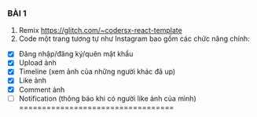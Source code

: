 ### BÀI 1 
1) Remix https://glitch.com/~codersx-react-template
2) Code một trang tương tự như Instagram bao gồm các chức năng chính:

* [x] Đăng nhập/đăng ký/quên mật khẩu
* [x] Upload ảnh
* [x] Timeline (xem ảnh của những người khác đã up)
* [x] Like ảnh
* [x] Comment ảnh
* [ ] Notification (thông báo khi có người like ảnh của mình)
==================================